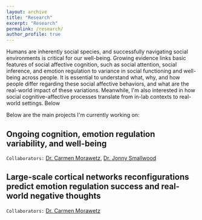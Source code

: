 ```yaml
---
layout: archive
title: "Research"
excerpt: "Research"
permalink: /research/
author_profile: true
---
```


Humans are inherently social species, and successfully navigating social environments is critical for our well-being. Growing evidence links basic features of social affective cognition, such as social attention, social inference, and emotion regulation to variance in social functioning and well-being across people. It is essential to understand what, why, and how people differ regarding these social affective behaviors, and what are the real-world impact of these variations. Meanwhile, I'm also interested in how social cognitive-affective processes translate from in-lab contexts to real-world settings. Below 

Below are the main projects I'm currently working on:

## Ongoing cognition, emotion regulation variability, and well-being ###
`Collaborators:` [Dr. Carmen Morawetz](https://www.affectiveneuro.at/), [Dr. Jonny Smallwood](https://www.thinclab.ca/)

## Large-scale cortical networks reconfigurations predict emotion regulation success and real-world negative thoughts
`Collaborators:` [Dr. Carmen Morawetz](https://www.affectiveneuro.at/)

